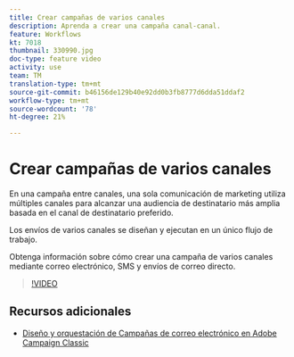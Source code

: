 ```yaml
---
title: Crear campañas de varios canales
description: Aprenda a crear una campaña canal-canal.
feature: Workflows
kt: 7018
thumbnail: 330990.jpg
doc-type: feature video
activity: use
team: TM
translation-type: tm+mt
source-git-commit: b46156de129b40e92dd0b3fb8777d6dda51ddaf2
workflow-type: tm+mt
source-wordcount: '78'
ht-degree: 21%

---
```



# Crear campañas de varios canales

En una campaña entre canales, una sola comunicación de marketing utiliza múltiples canales para alcanzar una audiencia de destinatario más amplia basada en el canal de destinatario preferido.

Los envíos de varios canales se diseñan y ejecutan en un único flujo de trabajo.

Obtenga información sobre cómo crear una campaña de varios canales mediante correo electrónico, SMS y envíos de correo directo.

>[!VIDEO](https://video.tv.adobe.com/v/330990?quality=12)

## Recursos adicionales

* [Diseño y orquestación de Campañas de correo electrónico en Adobe Campaign Classic](https://helpx.adobe.com/campaign/classic/how-to/design-orchestrate-email-campaigns-in-campaign-classic.html)

